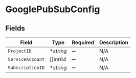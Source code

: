 # GooglePubSubConfig


## Fields

| Field              | Type               | Required           | Description        |
| ------------------ | ------------------ | ------------------ | ------------------ |
| `ProjectID`        | **string*          | :heavy_minus_sign: | N/A                |
| `ServiceAccount`   | []*int64*          | :heavy_minus_sign: | N/A                |
| `SubscriptionID`   | **string*          | :heavy_minus_sign: | N/A                |
